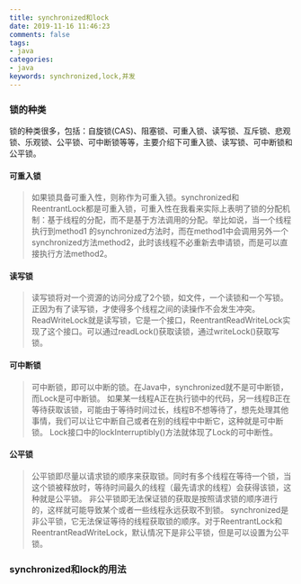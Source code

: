```yaml
---
title: synchronized和lock
date: 2019-11-16 11:46:23
comments: false
tags: 
- java
categories: 
- java
keywords: synchronized,lock,并发
---
```


### 锁的种类

锁的种类很多，包括：自旋锁(CAS)、阻塞锁、可重入锁、读写锁、互斥锁、悲观锁、乐观锁、公平锁、可中断锁等等，主要介绍下可重入锁、读写锁、可中断锁和公平锁。

#### 可重入锁

> 如果锁具备可重入性，则称作为可重入锁。synchronized和ReentrantLock都是可重入锁，可重入性在我看来实际上表明了锁的分配机制：基于线程的分配，而不是基于方法调用的分配。举比如说，当一个线程执行到method1 的synchronized方法时，而在method1中会调用另外一个synchronized方法method2，此时该线程不必重新去申请锁，而是可以直接执行方法method2。

#### 读写锁

> 读写锁将对一个资源的访问分成了2个锁，如文件，一个读锁和一个写锁。正因为有了读写锁，才使得多个线程之间的读操作不会发生冲突。ReadWriteLock就是读写锁，它是一个接口，ReentrantReadWriteLock实现了这个接口。可以通过readLock()获取读锁，通过writeLock()获取写锁。

#### 可中断锁

> 可中断锁，即可以中断的锁。在Java中，synchronized就不是可中断锁，而Lock是可中断锁。
> 如果某一线程A正在执行锁中的代码，另一线程B正在等待获取该锁，可能由于等待时间过长，线程B不想等待了，想先处理其他事情，我们可以让它中断自己或者在别的线程中中断它，这种就是可中断锁。
> Lock接口中的lockInterruptibly()方法就体现了Lock的可中断性。

#### 公平锁

> 公平锁即尽量以请求锁的顺序来获取锁。同时有多个线程在等待一个锁，当这个锁被释放时，等待时间最久的线程（最先请求的线程）会获得该锁，这种就是公平锁。
> 非公平锁即无法保证锁的获取是按照请求锁的顺序进行的，这样就可能导致某个或者一些线程永远获取不到锁。
> synchronized是非公平锁，它无法保证等待的线程获取锁的顺序。对于ReentrantLock和ReentrantReadWriteLock，默认情况下是非公平锁，但是可以设置为公平锁。

### synchronized和lock的用法

